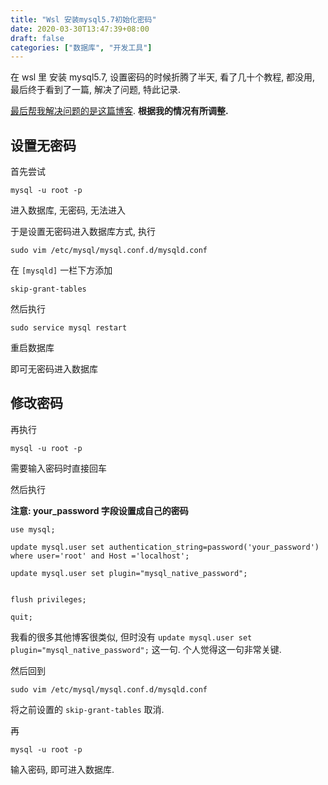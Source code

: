 ```yaml
---
title: "Wsl 安装mysql5.7初始化密码"
date: 2020-03-30T13:47:39+08:00
draft: false
categories: ["数据库", "开发工具"]
---
```






在 wsl 里 安装 mysql5.7, 设置密码的时候折腾了半天, 看了几十个教程, 都没用, 最后终于看到了一篇, 解决了问题, 特此记录. 

[最后帮我解决问题的是这篇博客](https://blog.csdn.net/qq_38737992/article/details/81090373). **根据我的情况有所调整.** 



## 设置无密码

首先尝试

```
mysql -u root -p
```

进入数据库, 无密码, 无法进入

于是设置无密码进入数据库方式, 执行

```
sudo vim /etc/mysql/mysql.conf.d/mysqld.conf
```

在 `[mysqld]` 一栏下方添加

```
skip-grant-tables
```

然后执行

```
sudo service mysql restart
```

重启数据库

即可无密码进入数据库



## 修改密码

再执行

```
mysql -u root -p
```

需要输入密码时直接回车

然后执行

**注意: your_password 字段设置成自己的密码**

```
use mysql;

update mysql.user set authentication_string=password('your_password') where user='root' and Host ='localhost';

update mysql.user set plugin="mysql_native_password";


flush privileges;

quit;
```

我看的很多其他博客很类似, 但时没有 `update mysql.user set plugin="mysql_native_password";` 这一句. 个人觉得这一句非常关键.



然后回到

```
sudo vim /etc/mysql/mysql.conf.d/mysqld.conf
```

将之前设置的 `skip-grant-tables` 取消.

再

```
mysql -u root -p
```

输入密码, 即可进入数据库.


